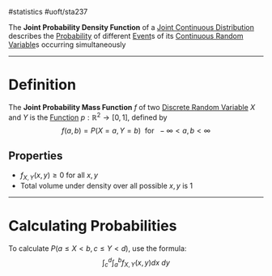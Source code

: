 #statistics #uoft/sta237

The **Joint Probability Density Function** of a [Joint Continuous Distribution](Joint%20Continuous%20Distribution.md) describes the [Probability](Probability.md) of different [Event](Event.md)s of its [Continuous Random Variable](Continuous%20Random%20Variable.md)s occurring simultaneously 

---
# Definition
The **Joint Probability Mass Function** $f$ of two [Discrete Random Variable](Discrete%20Random%20Variable.md) $X$ and $Y$ is the  [Function](../../Math/MAT235%20Notes/Function.md) $p:\mathbb{R}^{2}\rightarrow [0,1]$, defined by  $$f(a,b) = P(X=a, Y=b) \ \text{ for } \ -\infty<a,b <\infty$$
## Properties
- $f_{X,Y}(x,y)\geq 0$ for all $x,y$
- Total volume under density over all possible $x,y$ is 1

---
# Calculating Probabilities
To calculate $P(a\leq X < b, c \leq Y < d)$, use the formula: $$\int_{c}^{d}\int_{a}^{b}f_{X,Y}(x,y)dx \ dy$$